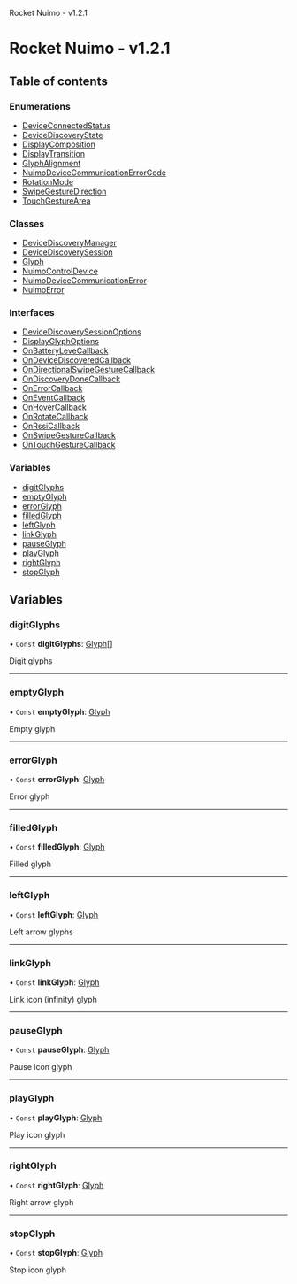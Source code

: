 Rocket Nuimo - v1.2.1

# Rocket Nuimo - v1.2.1

## Table of contents

### Enumerations

- [DeviceConnectedStatus](enums/deviceconnectedstatus.md)
- [DeviceDiscoveryState](enums/devicediscoverystate.md)
- [DisplayComposition](enums/displaycomposition.md)
- [DisplayTransition](enums/displaytransition.md)
- [GlyphAlignment](enums/glyphalignment.md)
- [NuimoDeviceCommunicationErrorCode](enums/nuimodevicecommunicationerrorcode.md)
- [RotationMode](enums/rotationmode.md)
- [SwipeGestureDirection](enums/swipegesturedirection.md)
- [TouchGestureArea](enums/touchgesturearea.md)

### Classes

- [DeviceDiscoveryManager](classes/devicediscoverymanager.md)
- [DeviceDiscoverySession](classes/devicediscoverysession.md)
- [Glyph](classes/glyph.md)
- [NuimoControlDevice](classes/nuimocontroldevice.md)
- [NuimoDeviceCommunicationError](classes/nuimodevicecommunicationerror.md)
- [NuimoError](classes/nuimoerror.md)

### Interfaces

- [DeviceDiscoverySessionOptions](interfaces/devicediscoverysessionoptions.md)
- [DisplayGlyphOptions](interfaces/displayglyphoptions.md)
- [OnBatteryLeveCallback](interfaces/onbatterylevecallback.md)
- [OnDeviceDiscoveredCallback](interfaces/ondevicediscoveredcallback.md)
- [OnDirectionalSwipeGestureCallback](interfaces/ondirectionalswipegesturecallback.md)
- [OnDiscoveryDoneCallback](interfaces/ondiscoverydonecallback.md)
- [OnErrorCallback](interfaces/onerrorcallback.md)
- [OnEventCallback](interfaces/oneventcallback.md)
- [OnHoverCallback](interfaces/onhovercallback.md)
- [OnRotateCallback](interfaces/onrotatecallback.md)
- [OnRssiCallback](interfaces/onrssicallback.md)
- [OnSwipeGestureCallback](interfaces/onswipegesturecallback.md)
- [OnTouchGestureCallback](interfaces/ontouchgesturecallback.md)

### Variables

- [digitGlyphs](README.md#digitglyphs)
- [emptyGlyph](README.md#emptyglyph)
- [errorGlyph](README.md#errorglyph)
- [filledGlyph](README.md#filledglyph)
- [leftGlyph](README.md#leftglyph)
- [linkGlyph](README.md#linkglyph)
- [pauseGlyph](README.md#pauseglyph)
- [playGlyph](README.md#playglyph)
- [rightGlyph](README.md#rightglyph)
- [stopGlyph](README.md#stopglyph)

## Variables

### digitGlyphs

• `Const` **digitGlyphs**: [Glyph](classes/glyph.md)[]

Digit glyphs

___

### emptyGlyph

• `Const` **emptyGlyph**: [Glyph](classes/glyph.md)

Empty glyph

___

### errorGlyph

• `Const` **errorGlyph**: [Glyph](classes/glyph.md)

Error glyph

___

### filledGlyph

• `Const` **filledGlyph**: [Glyph](classes/glyph.md)

Filled glyph

___

### leftGlyph

• `Const` **leftGlyph**: [Glyph](classes/glyph.md)

Left arrow glyphs

___

### linkGlyph

• `Const` **linkGlyph**: [Glyph](classes/glyph.md)

Link icon (infinity) glyph

___

### pauseGlyph

• `Const` **pauseGlyph**: [Glyph](classes/glyph.md)

Pause icon glyph

___

### playGlyph

• `Const` **playGlyph**: [Glyph](classes/glyph.md)

Play icon glyph

___

### rightGlyph

• `Const` **rightGlyph**: [Glyph](classes/glyph.md)

Right arrow glyph

___

### stopGlyph

• `Const` **stopGlyph**: [Glyph](classes/glyph.md)

Stop icon glyph
